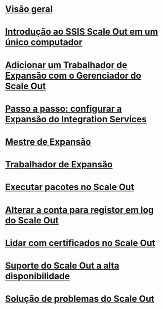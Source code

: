 # [Visão geral](integration-services-ssis-scale-out.md)
# [Introdução ao SSIS Scale Out em um único computador](get-started-with-ssis-scale-out-onebox.md)
# [Adicionar um Trabalhador de Expansão com o Gerenciador do Scale Out](add-scale-out-worker.md)
# [Passo a passo: configurar a Expansão do Integration Services](walkthrough-set-up-integration-services-scale-out.md)
# [Mestre de Expansão](integration-services-ssis-scale-out-master.md)
# [Trabalhador de Expansão](integration-services-ssis-scale-out-worker.md)
# [Executar pacotes no Scale Out](run-packages-in-integration-services-ssis-scale-out.md)
# [Alterar a conta para registor em log do Scale Out](change-logdb-account.md)
# [Lidar com certificados no Scale Out](deal-with-certificates-in-ssis-scale-out.md)
# [Suporte do Scale Out a alta disponibilidade](scale-out-support-for-high-availability.md)
# [Solução de problemas do Scale Out](troubleshooting-scale-out.md)